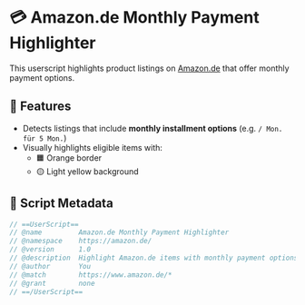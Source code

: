 # 💳 Amazon.de Monthly Payment Highlighter

This userscript highlights product listings on [Amazon.de](https://www.amazon.de/) that offer monthly payment options.

## 🧩 Features

- Detects listings that include **monthly installment options** (e.g. `/ Mon. für 5 Mon.`)
- Visually highlights eligible items with:
  - 🟧 Orange border
  - 🟡 Light yellow background

## 📜 Script Metadata

```javascript
// ==UserScript==
// @name         Amazon.de Monthly Payment Highlighter
// @namespace    https://amazon.de/
// @version      1.0
// @description  Highlight Amazon.de items with monthly payment options
// @author       You
// @match        https://www.amazon.de/*
// @grant        none
// ==/UserScript==
